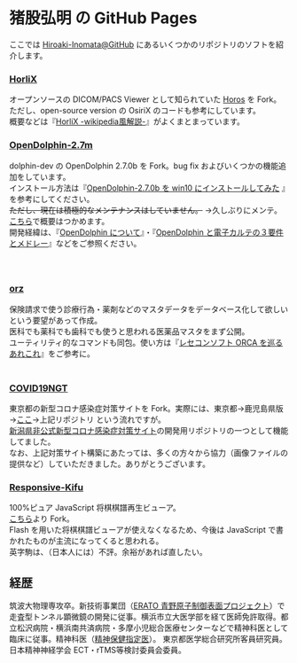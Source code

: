 # 猪股弘明 の GitHub Pages

ここでは [Hiroaki-Inomata@GitHub](https://github.com/Hiroaki-Inomata/) にあるいくつかのリポジトリのソフトを紹介します。


### [HorliX](https://github.com/Hiroaki-Inomata/HorliX)
  
オープンソースの DICOM/PACS Viewer として知られていた [Horos](https://allnightnihon2b.net/?page_id=110) を Fork。ただし、open-source version の OsiriX のコードも参考にしています。  
概要などは『[HorliX -wikipedia風解説-](https://allnightnihon2b.net/?page_id=94)』がよくまとまっています。  
  

### [OpenDolphin-2.7m](https://github.com/Hiroaki-Inomata/OpenDolphin-2.7m)
  
dolphin-dev の OpenDolphin 2.7.0b を Fork。bug fix およびいくつかの機能追加をしています。  
インストール方法は『[OpenDolphin-2.7.0b を win10 にインストールしてみた](https://phazor.info/air/?page_id=543) 』を参考にしてください。  
~~ただし、現在は積極的なメンテナンスはしていません。~~ →久しぶりにメンテ。[こちら](https://allnightnihon2b.net/blog-jp/?page_id=367)で概要はつかめます。  
開発経緯は、『[OpenDolphin について](https://phazor.info/blog-ja/?p=44)』・『[OpenDolphin と電子カルテの３要件とメドレー](https://hiroaki-inomata.fc2.net/blog-entry-12.html)』などをご参照ください。  
　  
　  
### [orz](https://github.com/Hiroaki-Inomata/orz)
  
保険請求で使う診療行為・薬剤などのマスタデータをデータベース化して欲しいという要望があって作成。  
医科でも薬科でも歯科でも使うと思われる医薬品マスタをまず公開。  
ユーティリティ的なコマンドも同包。使い方は『[レセコンソフト ORCA を巡るあれこれ](https://open-ocean-20.blogspot.com/2020/08/orca.html)』をご参考に。    
　  

### [COVID19NGT](https://github.com/Hiroaki-Inomata/COVID19NGT)
  
東京都の新型コロナ感染症対策サイトを Fork。実際には、東京都→鹿児島県版→[ここ](https://github.com/air-h-128k-il/covid19)→上記リポジトリ という流れですが。  
[新潟県非公式新型コロナ感染症対策サイト](https://stopcovid19-niigata-unofficial.netlify.app/)の開発用リポジトリの一つとして機能してました。  
なお、上記対策サイト構築にあたっては、多くの方々から協力（画像ファイルの提供など）していただきました。ありがとうございます。
  
### [Responsive-Kifu](https://github.com/Hiroaki-Inomata/Responsive-Kifu)
  
100%ピュア JavaScript 将棋棋譜再生ビューア。  
[こちら](https://github.com/air-h-128k-il/Responsive-Kifu)より Fork。  
Flash を用いた将棋棋譜ビューアが使えなくなるため、今後は JavaScript で書かれたものが主流になってくると思われる。  
英字駒は、（日本人には）不評。余裕があれば直したい。
  

## 経歴
  
筑波大物理専攻卒。新技術事業団（[ERATO 青野原子制御表面プロジェクト](https://phazor.info/blog-ja/?p=454)）で走査型トンネル顕微鏡の開発に従事。横浜市立大医学部を経て医師免許取得。都立松沢病院・横浜南共済病院・多摩小児総合医療センターなどで精神科医として臨床に従事。精神科医（[精神保健指定医](https://hiroaki-inomata.fc2.net/blog-entry-16.html)）。
東京都医学総合研究所客員研究員。
日本精神神経学会 ECT・rTMS等検討委員会委員。 
  
  